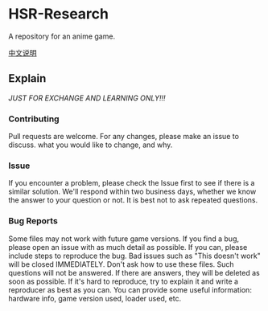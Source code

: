 # HSR-Research
A repository for an anime game.

[中文说明](/README.zh_CN.MD)

## Explain

_JUST FOR EXCHANGE AND LEARNING ONLY!!!_

### Contributing

Pull requests are welcome. 
For any changes, please make an issue to discuss.
what you would like to change, and why.

### Issue

If you encounter a problem, please check the Issue first to see if there is a similar solution.
We'll respond within two business days, whether we know the answer to your question or not.
It is best not to ask repeated questions.

### Bug Reports

Some files may not work with future game versions.
If you find a bug, please open an issue with as much detail as possible.
If you can, please include steps to reproduce the bug.
Bad issues such as "This doesn't work" will be closed IMMEDIATELY.
Don't ask how to use these files. Such questions will not be answered. If there are answers, they will be deleted as soon as possible.
If it's hard to reproduce, try to explain it and write a reproducer as best as you can.
You can provide some useful information: hardware info, game version used, loader used, etc.

